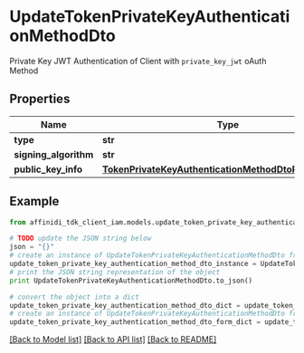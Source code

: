 # UpdateTokenPrivateKeyAuthenticationMethodDto

Private Key JWT Authentication of Client with `private_key_jwt` oAuth Method

## Properties

| Name                  | Type                                                                                                              | Description | Notes      |
| --------------------- | ----------------------------------------------------------------------------------------------------------------- | ----------- | ---------- |
| **type**              | **str**                                                                                                           |             | [optional] |
| **signing_algorithm** | **str**                                                                                                           |             | [optional] |
| **public_key_info**   | [**TokenPrivateKeyAuthenticationMethodDtoPublicKeyInfo**](TokenPrivateKeyAuthenticationMethodDtoPublicKeyInfo.md) |             | [optional] |

## Example

```python
from affinidi_tdk_client_iam.models.update_token_private_key_authentication_method_dto import UpdateTokenPrivateKeyAuthenticationMethodDto

# TODO update the JSON string below
json = "{}"
# create an instance of UpdateTokenPrivateKeyAuthenticationMethodDto from a JSON string
update_token_private_key_authentication_method_dto_instance = UpdateTokenPrivateKeyAuthenticationMethodDto.from_json(json)
# print the JSON string representation of the object
print UpdateTokenPrivateKeyAuthenticationMethodDto.to_json()

# convert the object into a dict
update_token_private_key_authentication_method_dto_dict = update_token_private_key_authentication_method_dto_instance.to_dict()
# create an instance of UpdateTokenPrivateKeyAuthenticationMethodDto from a dict
update_token_private_key_authentication_method_dto_form_dict = update_token_private_key_authentication_method_dto.from_dict(update_token_private_key_authentication_method_dto_dict)
```

[[Back to Model list]](../README.md#documentation-for-models) [[Back to API list]](../README.md#documentation-for-api-endpoints) [[Back to README]](../README.md)
